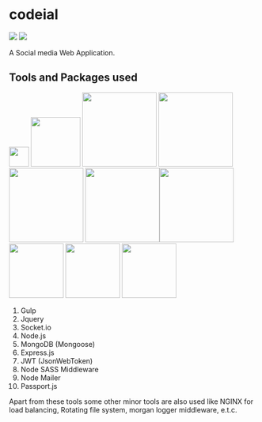 # codeial
<img src="https://img.shields.io/github/issues/parikshit223933/Comspace-Express"> <img src="https://img.shields.io/badge/Dev-InProgress-orange">

A Social media Web Application.

## Tools and Packages used
<img src="https://raw.githubusercontent.com/gulpjs/artwork/master/gulp-2x.png" width=40> <img src="https://miro.medium.com/max/800/0*g3ns8QALNBBH7CBA." width=100> <img src="https://t1.daumcdn.net/cfile/tistory/226E113C5660EF950B" width=150> <img src="https://upload.wikimedia.org/wikipedia/commons/d/d9/Node.js_logo.svg" width=150> <img src="https://cdn.iconscout.com/icon/free/png-512/mongodb-226029.png" width=150> <img src="https://transang.me/content/images/2019/11/ExpressJS.png" width=150><img src="https://vegibit.com/wp-content/uploads/2018/07/JSON-Web-Token-Authentication-With-Node.png" width=150> <img src="https://camo.githubusercontent.com/f1e23b7f0efb3e6acf2b5a11c0379e5c51cc911b/68747470733a2f2f7261776769742e636f6d2f736173732f6e6f64652d736173732f6d61737465722f6d656469612f6c6f676f2e737667" width=110> <img src="https://i1.wp.com/community.nodemailer.com/wp-content/uploads/2015/10/n2-2.png?fit=422%2C360&ssl=1" width=110> <img src="https://miro.medium.com/max/400/1*YI1tt4kGzvea-v4dAhZ90w.png" width=110>
1. Gulp
2. Jquery
3. Socket.io
4. Node.js
5. MongoDB (Mongoose)
6. Express.js
7. JWT (JsonWebToken)
8. Node SASS Middleware
9. Node Mailer
10. Passport.js

Apart from these tools some other minor tools are also used like NGINX for load balancing, Rotating file system, morgan logger middleware, e.t.c.
